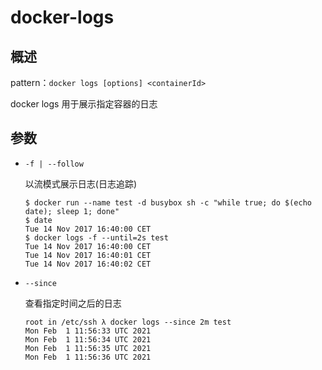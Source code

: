 # docker-logs

## 概述

pattern：`docker logs [options] <containerId>`

docker logs 用于展示指定容器的日志

## 参数

- `-f | --follow`

  以流模式展示日志(日志追踪)

  ```
  $ docker run --name test -d busybox sh -c "while true; do $(echo date); sleep 1; done"
  $ date
  Tue 14 Nov 2017 16:40:00 CET
  $ docker logs -f --until=2s test
  Tue 14 Nov 2017 16:40:00 CET
  Tue 14 Nov 2017 16:40:01 CET
  Tue 14 Nov 2017 16:40:02 CET
  ```

- `--since`

  查看指定时间之后的日志

  ```
  root in /etc/ssh λ docker logs --since 2m test
  Mon Feb  1 11:56:33 UTC 2021
  Mon Feb  1 11:56:34 UTC 2021
  Mon Feb  1 11:56:35 UTC 2021
  Mon Feb  1 11:56:36 UTC 2021
  ```

  